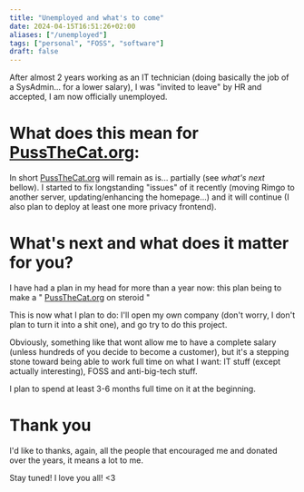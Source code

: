 ```yaml
---
title: "Unemployed and what's to come"
date: 2024-04-15T16:51:26+02:00
aliases: ["/unemployed"]
tags: ["personal", "FOSS", "software"]
draft: false
---
```


After almost 2 years working as an IT technician (doing basically the job of a SysAdmin... for a lower salary), I was "invited to leave" by HR and accepted, I am now officially unemployed.


# What does this mean for [PussTheCat.org](https://pussthecat.org):

In short [PussTheCat.org](https://pussthecat.org) will remain as is... partially (see _what's next_ bellow).
I started to fix longstanding "issues" of it recently (moving Rimgo to another server, updating/enhancing the homepage...) and it will continue (I also plan to deploy at least one more privacy frontend).


# What's next and what does it matter for you?

I have had a plan in my head for more than a year now: this plan being to make a " [PussTheCat.org](https://pussthecat.org) on steroid "

This is now what I plan to do: I'll open my own company (don't worry, I don't plan to turn it into a shit one), and go try to do this project.

Obviously, something like that wont allow me to have a complete salary (unless hundreds of you decide to become a customer), but it's a stepping stone toward being able to work full time on what I want: IT stuff (except actually interesting), FOSS and anti-big-tech stuff.

I plan to spend at least 3-6 months full time on it at the beginning.


# Thank you

I'd like to thanks, again, all the people that encouraged me and donated over the years, it means a lot to me.

Stay tuned! I love you all! <3